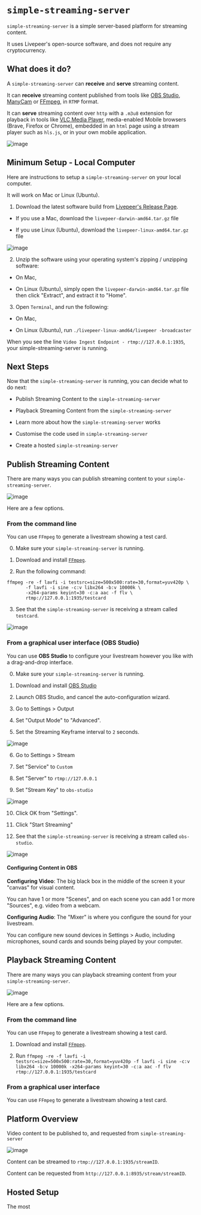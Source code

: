 # `simple-streaming-server`

`simple-streaming-server` is a simple server-based platform for streaming content.

It uses Livepeer's open-source software, and does not require any cryptocurrency.

## What does it do?

A `simple-streaming-server` can **receive** and **serve** streaming content.

It can **receive** streaming content published from tools like [OBS Studio](https://obsproject.com/), [ManyCam](https://manycam.com/) or [FFmpeg](https://www.ffmpeg.org/), in `RTMP` format.

It can **serve** streaming content over `http` with a `.m3u8` extension for playback in tools like [VLC Media Player](https://www.videolan.org/vlc/index.html), media-enabled Mobile browsers (Brave, Firefox or Chrome), embedded in an `html` page using a stream player such as `hls.js`, or in your own mobile application.

![image](https://user-images.githubusercontent.com/2212651/79846142-afe02400-83db-11ea-8cb0-01fb21fdbeb1.png)

## Minimum Setup - Local Computer

Here are instructions to setup a `simple-streaming-server` on your local computer.

It will work on Mac or Linux (Ubuntu).

1. Download the latest software build from [Livepeer's Release Page](https://github.com/livepeer/go-livepeer/releases).

- If you use a Mac, download the `livepeer-darwin-amd64.tar.gz` file

- If you use Linux (Ubuntu), download the `livepeer-linux-amd64.tar.gz` file

![image](https://user-images.githubusercontent.com/2212651/79833859-b82f6380-83c9-11ea-9a78-e8eb1599218d.png)

2. Unzip the software using your operating system's zipping / unzipping software:

- On Mac, 

- On Linux (Ubuntu), simply open the `livepeer-darwin-amd64.tar.gz` file then click "Extract", and extract it to "Home".

3. Open `Terminal`, and run the following:

- On Mac, 

- On Linux (Ubuntu), run `./livepeer-linux-amd64/livepeer -broadcaster`

When you see the line `Video Ingest Endpoint - rtmp://127.0.0.1:1935`, your simple-streaming-server is running.

## Next Steps

Now that the `simple-streaming-server` is running, you can decide what to do next:

- Publish Streaming Content to the `simple-streaming-server`

- Playback Streaming Content from the `simple-streaming-server`

- Learn more about how the `simple-streaming-server` works

- Customise the code used in `simple-streaming-server`

- Create a hosted `simple-streaming-server`

## Publish Streaming Content

There are many ways you can publish streaming content to your `simple-streaming-server`.

![image](https://user-images.githubusercontent.com/2212651/79847772-d010e280-83dd-11ea-84dc-63b9c461e87a.png)

Here are a few options.

### From the command line

You can use `FFmpeg` to generate a livestream showing a test card.

0. Make sure your `simple-streaming-server` is running.

1. Download and install [`FFmpeg`](https://www.ffmpeg.org/).

2. Run the following command:
```
ffmpeg -re -f lavfi -i testsrc=size=500x500:rate=30,format=yuv420p \
       -f lavfi -i sine -c:v libx264 -b:v 10000k \
       -x264-params keyint=30 -c:a aac -f flv \
       rtmp://127.0.0.1:1935/testcard
```

3. See that the `simple-streaming-server` is receiving a stream called `testcard`.

![image](https://user-images.githubusercontent.com/2212651/79846846-8d023f80-83dc-11ea-87f7-9232922abdb7.png)

### From a graphical user interface (OBS Studio)

You can use **OBS Studio** to configure your livestream however you like with a drag-and-drop interface.

0. Make sure your `simple-streaming-server` is running.

1. Download and install [OBS Studio](https://obsproject.com/)

2. Launch OBS Studio, and cancel the auto-configuration wizard.

3. Go to Settings > Output

4. Set "Output Mode" to "Advanced".

5. Set the Streaming Keyframe interval to `2` seconds.

![image](https://user-images.githubusercontent.com/2212651/79845125-398ef200-83da-11ea-911f-709778a75610.png)

6. Go to Settings >  Stream

7. Set "Service" to `Custom`

8. Set "Server" to `rtmp://127.0.0.1`

9. Set "Stream Key" to `obs-studio`

![image](https://user-images.githubusercontent.com/2212651/79847130-eb2f2280-83dc-11ea-86f9-de27a4d3686d.png)

10. Click OK from "Settings".

11. Click "Start Streaming"

12. See that the `simple-streaming-server` is receiving a stream called `obs-studio`.

![image](https://user-images.githubusercontent.com/2212651/79847289-25002900-83dd-11ea-8493-86f22e0dff56.png)

#### Configuring Content in OBS

**Configuring Video**: The big black box in the middle of the screen it your "canvas" for visual content.

You can have 1 or more "Scenes", and on each scene you can add 1 or more "Sources", e.g. video from a webcam.

**Configuring Audio**: The "Mixer" is where you configure the sound for your livestream.

You can configure new sound devices in Settings > Audio, including microphones, sound cards and sounds being played by your computer.

## Playback Streaming Content

There are many ways you can playback streaming content from your `simple-streaming-server`.

![image](https://user-images.githubusercontent.com/2212651/79847817-e28b1c00-83dd-11ea-964d-792a331cbf9c.png)

Here are a few options.

### From the command line

You can use `FFmpeg` to generate a livestream showing a test card.

1. Download and install [`FFmpeg`](https://www.ffmpeg.org/).

2. Run `ffmpeg -re -f lavfi -i testsrc=size=500x500:rate=30,format=yuv420p -f lavfi -i sine -c:v libx264 -b:v 10000k -x264-params keyint=30 -c:a aac -f flv rtmp://127.0.0.1:1935/testcard`

### From a graphical user interface

You can use `FFmpeg` to generate a livestream showing a test card.


## Platform Overview

Video content to be published to, and requested from `simple-streaming-server`

![image](https://user-images.githubusercontent.com/2212651/79838698-0300a980-83d1-11ea-8ea8-b3d3022e065b.png)

Content can be streamed to `rtmp://127.0.0.1:1935/streamID`.

Content can be requested from `http://127.0.0.1:8935/stream/streamID`.


## Hosted Setup

The most 
